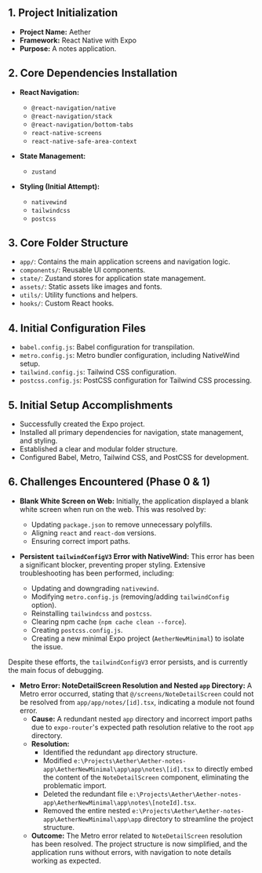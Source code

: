 ## 1. Project Initialization

-   **Project Name:** Aether
-   **Framework:** React Native with Expo
-   **Purpose:** A notes application.

## 2. Core Dependencies Installation

-   **React Navigation:**
    -   `@react-navigation/native`
    -   `@react-navigation/stack`
    -   `@react-navigation/bottom-tabs`
    -   `react-native-screens`
    -   `react-native-safe-area-context`

-   **State Management:**
    -   `zustand`

-   **Styling (Initial Attempt):**
    -   `nativewind`
    -   `tailwindcss`
    -   `postcss`

## 3. Core Folder Structure

-   `app/`: Contains the main application screens and navigation logic.
-   `components/`: Reusable UI components.
-   `state/`: Zustand stores for application state management.
-   `assets/`: Static assets like images and fonts.
-   `utils/`: Utility functions and helpers.
-   `hooks/`: Custom React hooks.

## 4. Initial Configuration Files

-   `babel.config.js`: Babel configuration for transpilation.
-   `metro.config.js`: Metro bundler configuration, including NativeWind setup.
-   `tailwind.config.js`: Tailwind CSS configuration.
-   `postcss.config.js`: PostCSS configuration for Tailwind CSS processing.

## 5. Initial Setup Accomplishments

-   Successfully created the Expo project.
-   Installed all primary dependencies for navigation, state management, and styling.
-   Established a clear and modular folder structure.
-   Configured Babel, Metro, Tailwind CSS, and PostCSS for development.

## 6. Challenges Encountered (Phase 0 & 1)

-   **Blank White Screen on Web:** Initially, the application displayed a blank white screen when run on the web. This was resolved by:
    -   Updating `package.json` to remove unnecessary polyfills.
    -   Aligning `react` and `react-dom` versions.
    -   Ensuring correct import paths.

-   **Persistent `tailwindConfigV3` Error with NativeWind:** This error has been a significant blocker, preventing proper styling. Extensive troubleshooting has been performed, including:
    -   Updating and downgrading `nativewind`.
    -   Modifying `metro.config.js` (removing/adding `tailwindConfig` option).
    -   Reinstalling `tailwindcss` and `postcss`.
    -   Clearing npm cache (`npm cache clean --force`).
    -   Creating `postcss.config.js`.
    -   Creating a new minimal Expo project (`AetherNewMinimal`) to isolate the issue.

Despite these efforts, the `tailwindConfigV3` error persists, and is currently the main focus of debugging.

-   **Metro Error: NoteDetailScreen Resolution and Nested `app` Directory:** A Metro error occurred, stating that `@/screens/NoteDetailScreen` could not be resolved from `app/app/notes/[id].tsx`, indicating a module not found error.
    -   **Cause:** A redundant nested `app` directory and incorrect import paths due to `expo-router`'s expected path resolution relative to the root `app` directory.
    -   **Resolution:**
        -   Identified the redundant `app` directory structure.
        -   Modified `e:\Projects\Aether\Aether-notes-app\AetherNewMinimal\app\app\notes\[id].tsx` to directly embed the content of the `NoteDetailScreen` component, eliminating the problematic import.
        -   Deleted the redundant file `e:\Projects\Aether\Aether-notes-app\AetherNewMinimal\app\notes\[noteId].tsx`.
        -   Removed the entire nested `e:\Projects\Aether\Aether-notes-app\AetherNewMinimal\app\app` directory to streamline the project structure.
    -   **Outcome:** The Metro error related to `NoteDetailScreen` resolution has been resolved. The project structure is now simplified, and the application runs without errors, with navigation to note details working as expected.
